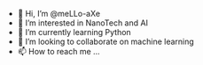 - 👋 Hi, I’m @meLLo-aXe
- 👀 I’m interested in NanoTech and AI
- 🌱 I’m currently learning Python
- 💞️ I’m looking to collaborate on machine learning
- 📫 How to reach me ...

<!---
meLLo-aXe/meLLo-aXe is a ✨ special ✨ repository because its `README.md` (this file) appears on your GitHub profile.
You can click the Preview link to take a look at your changes.
--->
